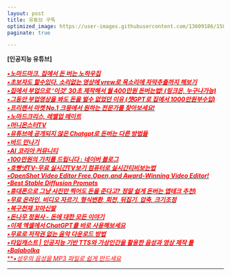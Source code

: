 ```yaml
---
layout: post
title: 유튜브 구독
optimized_image: https://user-images.githubusercontent.com/13609186/158834851-5c5d7736-001b-448d-8bb6-eb99f2f16233.jpg
paginate: true

---
```


**[인공지능 유튜브]** 

[<span style="color:red">***▪노마드마크, 집에서 돈 버는 노하우집***</span>](https://www.youtube.com/@nomad_mark)<br>
[<span style="color:red">***▪초보자도 할수있다. 소리없는 영상에 vrew로 목소리에 자막추출까지 해보기***</span>](https://www.youtube.com/watch?v=Le72MEIZ304)<br>
[<span style="color:red">***▪집에서 부업으로 ‘이것’ 30초 제작해서 월 400만원 돈버는법! (링크온, 누구나가능)***</span>](https://www.youtube.com/watch?v=q4jfUPSGbBM)<br>
[<span style="color:red">***▪그동안 부업영상을 봐도 돈을 벌수 없었던 이유 (챗GPT로 집에서 1000만원부수입)***</span>](https://www.youtube.com/watch?v=rXuDSLyHV0Q)<br>
[<span style="color:red">***▪프리랜서 마켓 No.1 크몽에서 원하는 전문가를 찾아보세요!***</span>](https://kmong.com/)<br>
[<span style="color:red">***▪노마드크리스, 레벨업 메이트***</span>](https://www.youtube.com/@nomadchris)<br>
[<span style="color:red">***▪머니몬스터TV***</span>](https://www.youtube.com/@money_Monster)<br>
[<span style="color:red">***▪유튜브에 공개되지 않은 Chatgpt로 돈버는 다른 방법들***</span>](https://www.youtube.com/watch?v=elQ2F6_JBx4&t=14s)<br>
[<span style="color:red">***▪바드 만나기***</span>](https://bard.google.com/?hl=en)<br>
[<span style="color:red">***▪AI 코리아 커뮤니티***</span>](https://www.youtube.com/@AIKoreaCommunity/videos)<br>
[<span style="color:red">***▪100만원의 가치를 드립니다 : 네이버 블로그***</span>](https://blog.naver.com/kleinfuch/222493442650)<br>
[<span style="color:red">***▪호빵넷TV-무료 실시간TV보기 컴퓨터로 실시간티비보는법***</span>](http://tv.hobbang.net/)<br>
[<span style="color:red">***▪OpenShot Video Editor Free,Open,and Award-Winning Video Editor!***</span>](https://www.openshot.org/)<br>
[<span style="color:red">***▪Best Stable Diffusion Prompts***</span>](https://prompthero.com/stable-diffusion-prompts)<br>
[<span style="color:red">***▪휴대폰으로 그냥 사진만 찍어도 돈을 준다고? 정말 쉽게 돈버는 앱테크 추천)***</span>](https://www.youtube.com/watch?v=VElJJpoVIVY)<br>
[<span style="color:red">***▪무료 온라인, 비디오 자르기, 형식변환, 회전, 뒤집기, 압축, 크기조정***</span>](https://video-cutter-js.com/kr/)<br>
[<span style="color:red">***▪복구천재 꼬마신발***</span>](https://www.youtube.com/@Little_Shoes)<br>
[<span style="color:red">***▪돈나무 정원사 - 돈에 대한 모든 이야기***</span>](https://wealthbe.com/)<br>
[<span style="color:red">***▪이제 엑셀에서 ChatGPT를 바로 사용해보세요***</span>](https://wealthbe.com/)<br>
[<span style="color:red">***▪무료로 저작권 없는 음악 다운로드 방법***</span>](https://thisiswhyimyoung.com/%EC%A0%80%EC%9E%91%EA%B6%8C-%EC%97%86%EB%8A%94-%EC%9D%8C%EC%95%85-%EB%8B%A4%EC%9A%B4%EB%A1%9C%EB%93%9C-bgm-%EB%B8%8C%EA%B8%88/)<br>
[<span style="color:red">***▪타입캐스트 | 인공지능 기반 TTS와 가상인간을 활용한 음성과 영상 제작 툴***</span>](https://app.typecast.ai/ko/login?nextPath=%2Fko%2Fdashboard)<br>
[<span style="color:red">***▪Balabolka***</span>](http://www.cross-plus-a.com/kr/balabolka.htm)<br>
[<span style="color:red">***▪*성우의 음성을 MP3 파일로 쉽게 만드세요**</span>](https://www.wemakevoice.com/freetts)<br>







---

